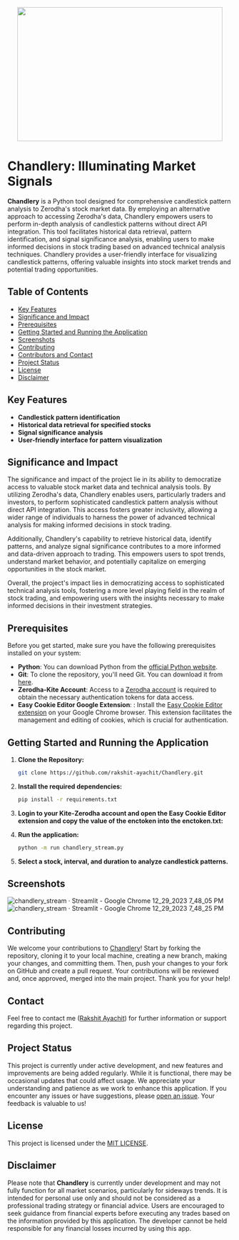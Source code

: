 <p align="center">
  <img width="460" height="300" src="https://github.com/rakshit-ayachit/Chandlery/assets/129822642/36c68c20-5485-4e4e-bb36-6fdd70c33582">
</p>

# Chandlery: Illuminating Market Signals

**Chandlery** is a Python tool designed for comprehensive candlestick pattern analysis to Zerodha's stock market data. By employing an alternative approach to accessing Zerodha's data, Chandlery empowers users to perform in-depth analysis of candlestick patterns without direct API integration. This tool facilitates historical data retrieval, pattern identification, and signal significance analysis, enabling users to make informed decisions in stock trading based on advanced technical analysis techniques. Chandlery provides a user-friendly interface for visualizing candlestick patterns, offering valuable insights into stock market trends and potential trading opportunities.

## Table of Contents

- [Key Features](#key-features)
- [Significance and Impact](#significance-and-impact)
- [Prerequisites](#prerequisites)
- [Getting Started and Running the Application](#getting-started-and-running-the-application)
- [Screenshots](#screenshots)
- [Contributing](#contributing)
- [Contributors and Contact](#contributors-and-contact)
- [Project Status](#project-status)
- [License](#license)
- [Disclaimer](#disclaimer)
  
## Key Features
- **Candlestick pattern identification**
- **Historical data retrieval for specified stocks**
- **Signal significance analysis**
- **User-friendly interface for pattern visualization**

## Significance and Impact
The significance and impact of the project lie in its ability to democratize access to valuable stock market data and technical analysis tools. By utilizing Zerodha's data, Chandlery enables users, particularly traders and investors, to perform sophisticated candlestick pattern analysis without direct API integration. This access fosters greater inclusivity, allowing a wider range of individuals to harness the power of advanced technical analysis for making informed decisions in stock trading.

Additionally, Chandlery's capability to retrieve historical data, identify patterns, and analyze signal significance contributes to a more informed and data-driven approach to trading. This empowers users to spot trends, understand market behavior, and potentially capitalize on emerging opportunities in the stock market.

Overall, the project's impact lies in democratizing access to sophisticated technical analysis tools, fostering a more level playing field in the realm of stock trading, and empowering users with the insights necessary to make informed decisions in their investment strategies.

## Prerequisites

Before you get started, make sure you have the following prerequisites installed on your system:

- **Python**: You can download Python from the [official Python website](https://www.python.org/downloads/).
- **Git**: To clone the repository, you'll need Git. You can download it from [here](https://git-scm.com/downloads).
- **Zerodha-Kite Account**: Access to a [Zerodha account](https://kite.zerodha.com/) is required to obtain the necessary authentication tokens for data access.
- **Easy Cookie Editor Google Extension**: : Install the [Easy Cookie Editor extension](https://chromewebstore.google.com/detail/easy-cookie-editor/lidhbccbajehjnpfjpnamoiemcnhhnki) on your Google Chrome browser. This extension facilitates the management and editing of cookies, which is crucial for authentication.

## Getting Started and Running the Application

1. **Clone the Repository:**
   ```bash
   git clone https://github.com/rakshit-ayachit/Chandlery.git

2. **Install the required dependencies:**
   ```bash
   pip install -r requirements.txt


3. **Login to your Kite-Zerodha account and open the Easy Cookie Editor extension and copy the value of the enctoken into the enctoken.txt:**

4. **Run the application:**
   ```bash
   python -m run chandlery_stream.py
5. **Select a stock, interval, and duration to analyze candlestick patterns.**

## Screenshots
![chandlery_stream · Streamlit - Google Chrome 12_29_2023 7_48_05 PM](https://github.com/rakshit-ayachit/Chandlery/assets/129822642/c8771405-d612-4dc1-8260-98cb3660148a)
![chandlery_stream · Streamlit - Google Chrome 12_29_2023 7_48_25 PM](https://github.com/rakshit-ayachit/Chandlery/assets/129822642/9301282c-e11d-4506-9d47-316ce73328f4)


## Contributing

 We welcome your contributions to [Chandlery](https://github.com/rakshit-ayachit/Chandlery)! Start by forking the repository, cloning it to your local machine, creating a new branch, making your changes, and committing them. Then, push your changes to your fork on GitHub and create a pull request. Your contributions will be reviewed and, once approved, merged into the main project. Thank you for your help!

## Contact

Feel free to contact me ([Rakshit Ayachit](mailto:rakshit@ayachit@gmail.com)) for further information or support regarding this project.


## Project Status

This project is currently under active development, and new features and improvements are being added regularly. While it is functional, there may be occasional updates that could affect usage. We appreciate your understanding and patience as we work to enhance this application. If you encounter any issues or have suggestions, please [open an issue](https://github.com/rakshit-ayachit/Chandlery/issues). Your feedback is valuable to us!


## License

This project is licensed under the [MIT LICENSE](LICENSE).

## Disclaimer
Please note that **Chandlery** is currently under development and may not fully function for all market scenarios, particularly for sideways trends. It is intended for personal use only and should not be considered as a professional trading strategy or financial advice. Users are encouraged to seek guidance from financial experts before executing any trades based on the information provided by this application. The developer cannot be held responsible for any financial losses incurred by using this app.

       


